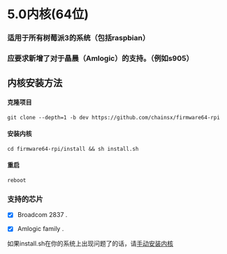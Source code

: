 # 5.0内核(64位)
### 适用于所有树莓派3的系统（包括raspbian）
### 应要求新增了对于晶晨（Amlogic）的支持。（例如s905）

## 内核安装方法

#### 克隆项目
`git clone --depth=1 -b dev https://github.com/chainsx/firmware64-rpi`
#### 安装内核
`cd firmware64-rpi/install && sh install.sh`
#### 重启
`reboot`

### 支持的芯片

- [X] Broadcom 2837 .

- [X] Amlogic family .


如果install.sh在你的系统上出现问题了的话，请[手动安装内核](https://github.com/chainsx/firmware64-rpi/wiki/手动安装内核)

